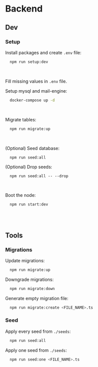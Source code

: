 # Backend

## Dev

### Setup

Install packages and create `.env` file:

```sh
  npm run setup:dev
```

<br />

Fill missing values in `.env` file.

Setup mysql and mail-engine:

```sh
  docker-compose up -d
```

<br />

Migrate tables:

```sh
  npm run migrate:up
```

<br />

(Optional) Seed database:

```sh
  npm run seed:all
```

(Optional) Drop seeds:

```
  npm run seed:all -- --drop
```

<br />

Boot the node:

```sh
  npm run start:dev
```

<br />
<br />

## Tools

### Migrations

Update migrations:

```sh
  npm run migrate:up
```

Downgrade migrations:

```sh
  npm run migrate:down
```

Generate empty migration file:

```sh
  npm run migrate:create <FILE_NAME>.ts
```

### Seed

Apply every seed from `./seeds`:

```sh
  npm run seed:all
```

Apply one seed from `./seeds`:

```sh
  npm run seed:one <FILE_NAME>.ts
```
